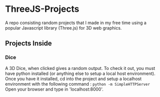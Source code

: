 # ThreeJS-Projects
A repo consisting random projects that I made in my free time using a popular Javascript library (Three.js) for 3D web graphics.

## Projects Inside 

### Dice 
A 3D Dice, when clicked gives a random output.
To check it out, you must have python installed (or anything else to setup a local host environment). 
Once you have it installed, cd into the project and setup a localhost environment with the following command :
`python -m SimpleHTTPServer`
Open your browser and type in 'localhost:8000'.
 
